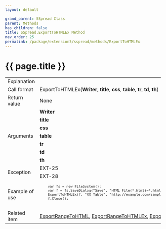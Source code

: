 ```yaml
---
layout: default

grand_parent: SSpread Class
parent: Methods
has_children: false
title: SSpread.ExportToHTMLEx Method
nav_order: 25
permalink: /package/extension5/sspread/methods/ExportToHTMLEx
---
```

# {{ page.title }}

<table>
  <tr>
    <td>Explanation</td>
    <td colspan="2"></td>
  </tr>
  <tr>
    <td>Call format</td>
    <td colspan="2">ExportToHTMLEx(<b>Writer</b>, <b>title</b>, <b>css</b>, <b>table</b>, <b>tr</b>, <b>td</b>, <b>th</b>)</td>
  </tr>
  <tr>
    <td>Return value</td>
    <td colspan="2">None</td>
  </tr>  
  <tr>
    <td rowspan="7">Arguments</td>
    <td><b>Writer</b></td>
    <td></td>
  </tr>
  <tr>
    <td><b>title</b></td>
    <td></td>
  </tr>
  <tr>
    <td><b>css</b></td>
    <td></td>
  </tr>
  <tr>
    <td><b>table</b></td>
    <td></td>
  </tr>
  <tr>
    <td><b>tr</b></td>
    <td></td>
  </tr>
  <tr>
    <td><b>td</b></td>
    <td></td>
  </tr>
  <tr>
    <td><b>th</b></td>
    <td></td>
  </tr>
  <tr>
    <td rowspan="2">Exception</td>
    <td>EXT-25</td>
    <td></td>
  </tr>
  <tr>
    <td>EXT-28</td>
    <td></td>
  </tr>
  <tr>
    <td>Example of use</td>
    <td colspan="2"><code><pre>
    var fs = new FileSystem();
    var f = fs.SaveDialog("Save", "HTML File(*.html)=*.html", "html", "");
    ExportToHTMLEx(f, "XX Table", "http://example.com/sample.css", "ctable", "ctr", "ctd", "cth");
    f.Close();
    </pre></code></td>
  </tr>
  <tr>
    <td>Related item</td>
    <td colspan="2"><a href="/package/extension5/sspread/methods/exportrangetohtml">ExportRangeToHTML</a>, <a href="/package/extension5/sspread/methods/exportrangetohtmlex">ExportRangeToHTMLEx</a>, <a href="/package/extension5/sspread/methods/exporttohtml">ExportToHTML</a> method</td>
  </tr>
</table>
